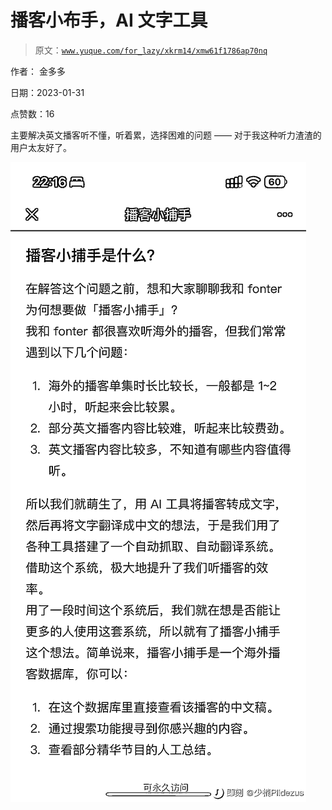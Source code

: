 # 播客小布手，AI 文字工具

> 原文：[`www.yuque.com/for_lazy/xkrm14/xmw61f1786ap70nq`](https://www.yuque.com/for_lazy/xkrm14/xmw61f1786ap70nq)

作者： 金多多 

日期：2023-01-31 

点赞数：16 

主要解决英文播客听不懂，听着累，选择困难的问题 —— 对于我这种听力渣渣的用户太友好了。 

![](img/8c5d8087ba7fb977667104040642dce0.png)  

